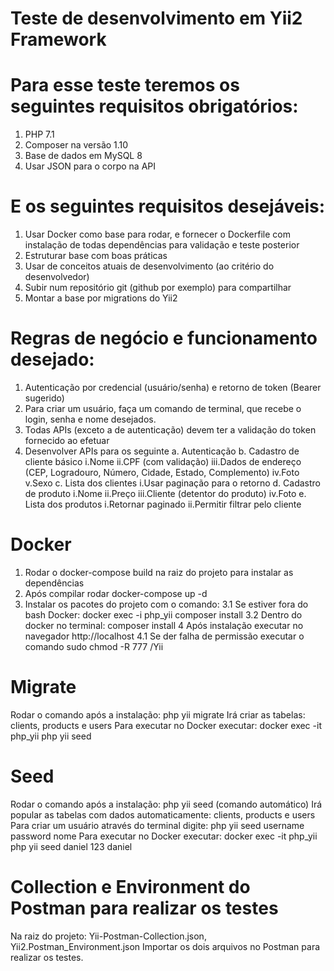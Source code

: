 # Teste de desenvolvimento em Yii2 Framework
# Para esse teste teremos os seguintes requisitos obrigatórios:
1. PHP 7.1
2. Composer na versão 1.10
3. Base de dados em MySQL 8
4. Usar JSON para o corpo na API

# E os seguintes requisitos desejáveis:
1. Usar Docker como base para rodar, e fornecer o Dockerfile com instalação de todas dependências para validação e teste posterior
2. Estruturar base com boas práticas
3. Usar de conceitos atuais de desenvolvimento (ao critério do desenvolvedor)
4. Subir num repositório git (github por exemplo) para compartilhar
5. Montar a base por migrations do Yii2

# Regras de negócio e funcionamento desejado:
1. Autenticação por credencial (usuário/senha) e retorno de token (Bearer sugerido)
2. Para criar um usuário, faça um comando de terminal, que recebe o login, senha e nome desejados.
3. Todas APIs (exceto a de autenticação) devem ter a validação do token fornecido ao efetuar
4. Desenvolver APIs para os seguinte
a. Autenticação
b. Cadastro de cliente básico
i.Nome
ii.CPF (com validação)
iii.Dados de endereço (CEP, Logradouro, Número, Cidade, Estado, Complemento)
iv.Foto
v.Sexo
c. Lista dos clientes
i.Usar paginação para o retorno
d. Cadastro de produto
i.Nome
ii.Preço
iii.Cliente (detentor do produto)
iv.Foto
e. Lista dos produtos
i.Retornar paginado
ii.Permitir filtrar pelo cliente

# Docker
1. Rodar o docker-compose build na raiz do projeto para instalar as dependências
2. Após compilar rodar docker-compose up -d
3. Instalar os pacotes do projeto com o comando:
3.1 Se estiver fora do bash Docker: docker exec -i php_yii composer install
3.2 Dentro do docker no terminal: composer install
4 Após instalação executar no navegador http://localhost
4.1 Se der falha de permissão executar o comando sudo chmod -R 777 /Yii

# Migrate
Rodar o comando após a instalação: php yii migrate
Irá criar as tabelas: clients, products e users
Para executar no Docker executar: docker exec -it php_yii php yii seed

# Seed
Rodar o comando após a instalação: php yii seed (comando automático)
Irá popular as tabelas com dados automaticamente: clients, products e users
Para criar um usuário através do terminal digite: php yii seed username password nome
Para executar no Docker executar: docker exec -it php_yii php yii seed daniel 123 daniel

# Collection e Environment do Postman para realizar os testes
Na raiz do projeto: Yii-Postman-Collection.json, Yii2.Postman_Environment.json
Importar os dois arquivos no Postman para realizar os testes.